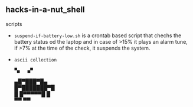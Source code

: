 ## hacks-in-a-nut_shell
scripts 

- `suspend-if-battery-low.sh`  is a crontab based script that chechs the battery status od the laptop and in case of >15% it plays an alarm tune, if >7% at the time of the check, it suspends the system. 

- `ascii collection`






















                 
      ▀▄   ▄▀     
     ▄█▀███▀█▄    
    █▀███████▀█   
    █ █▀▀▀▀▀█ █   
       ▀▀ ▀▀ 


